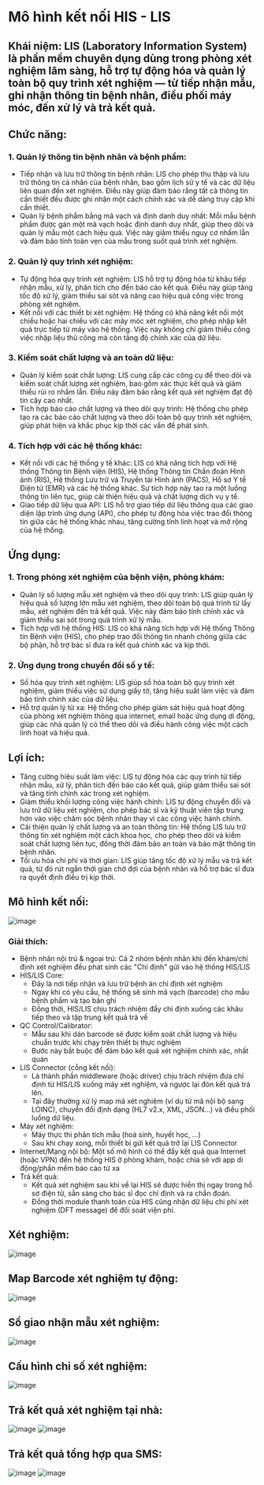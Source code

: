 # Mô hình kết nối HIS - LIS
## Khái niệm: LIS (Laboratory Information System) là phần mềm chuyên dụng dùng trong phòng xét nghiệm lâm sàng, hỗ trợ tự động hóa và quản lý toàn bộ quy trình xét nghiệm — từ tiếp nhận mẫu, ghi nhận thông tin bệnh nhân, điều phối máy móc, đến xử lý và trả kết quả.

## Chức năng: 
### 1. Quản lý thông tin bệnh nhân và bệnh phẩm: 
- Tiếp nhận và lưu trữ thông tin bệnh nhân: LIS cho phép thu thập và lưu trữ thông tin cá nhân của bệnh nhân, bao gồm lịch sử y tế và các dữ liệu liên quan đến xét nghiệm. Điều này giúp đảm bảo rằng tất cả thông tin cần thiết đều được ghi nhận một cách chính xác và dễ dàng truy cập khi cần thiết.
- Quản lý bệnh phẩm bằng mã vạch và định danh duy nhất: Mỗi mẫu bệnh phẩm được gán một mã vạch hoặc định danh duy nhất, giúp theo dõi và quản lý mẫu một cách hiệu quả. Việc này giảm thiểu nguy cơ nhầm lẫn và đảm bảo tính toàn vẹn của mẫu trong suốt quá trình xét nghiệm.

### 2. Quản lý quy trình xét nghiệm: 
- Tự động hóa quy trình xét nghiệm: LIS hỗ trợ tự động hóa từ khâu tiếp nhận mẫu, xử lý, phân tích cho đến báo cáo kết quả. Điều này giúp tăng tốc độ xử lý, giảm thiểu sai sót và nâng cao hiệu quả công việc trong phòng xét nghiệm.
- Kết nối với các thiết bị xét nghiệm: Hệ thống có khả năng kết nối một chiều hoặc hai chiều với các máy móc xét nghiệm, cho phép nhập kết quả trực tiếp từ máy vào hệ thống. Việc này không chỉ giảm thiểu công việc nhập liệu thủ công mà còn tăng độ chính xác của dữ liệu.

### 3. Kiểm soát chất lượng và an toàn dữ liệu:
- Quản lý kiểm soát chất lượng: LIS cung cấp các công cụ để theo dõi và kiểm soát chất lượng xét nghiệm, bao gồm xác thực kết quả và giảm thiểu rủi ro nhầm lẫn. Điều này đảm bảo rằng kết quả xét nghiệm đạt độ tin cậy cao nhất.
- Tích hợp báo cáo chất lượng và theo dõi quy trình: Hệ thống cho phép tạo ra các báo cáo chất lượng và theo dõi toàn bộ quy trình xét nghiệm, giúp phát hiện và khắc phục kịp thời các vấn đề phát sinh. ​

### 4. Tích hợp với các hệ thống khác: 
- Kết nối với các hệ thống y tế khác: LIS có khả năng tích hợp với Hệ thống Thông tin Bệnh viện (HIS), Hệ thống Thông tin Chẩn đoán Hình ảnh (RIS), Hệ thống Lưu trữ và Truyền tải Hình ảnh (PACS), Hồ sơ Y tế Điện tử (EMR) và các hệ thống khác. Sự tích hợp này tạo ra một luồng thông tin liên tục, giúp cải thiện hiệu quả và chất lượng dịch vụ y tế.
- Giao tiếp dữ liệu qua API: LIS hỗ trợ giao tiếp dữ liệu thông qua các giao diện lập trình ứng dụng (API), cho phép tự động hóa việc trao đổi thông tin giữa các hệ thống khác nhau, tăng cường tính linh hoạt và mở rộng của hệ thống. ​

## Ứng dụng:
### 1. Trong phòng xét nghiệm của bệnh viện, phòng khám:
- Quản lý số lượng mẫu xét nghiệm và theo dõi quy trình: LIS giúp quản lý hiệu quả số lượng lớn mẫu xét nghiệm, theo dõi toàn bộ quá trình từ lấy mẫu, xét nghiệm đến trả kết quả. Việc này đảm bảo tính chính xác và giảm thiểu sai sót trong quá trình xử lý mẫu.
- Tích hợp với hệ thống HIS: LIS có khả năng tích hợp với Hệ thống Thông tin Bệnh viện (HIS), cho phép trao đổi thông tin nhanh chóng giữa các bộ phận, hỗ trợ bác sĩ đưa ra kết quả chính xác và kịp thời.

### 2. Ứng dụng trong chuyển đổi số y tế:
- Số hóa quy trình xét nghiệm: LIS giúp số hóa toàn bộ quy trình xét nghiệm, giảm thiểu việc sử dụng giấy tờ, tăng hiệu suất làm việc và đảm bảo tính chính xác của dữ liệu.
- Hỗ trợ quản lý từ xa: Hệ thống cho phép giám sát hiệu quả hoạt động của phòng xét nghiệm thông qua internet, email hoặc ứng dụng di động, giúp các nhà quản lý có thể theo dõi và điều hành công việc một cách linh hoạt và hiệu quả.

## Lợi ích: 
- Tăng cường hiệu suất làm việc: LIS tự động hóa các quy trình từ tiếp nhận mẫu, xử lý, phân tích đến báo cáo kết quả, giúp giảm thiểu sai sót và tăng tính chính xác trong xét nghiệm.
- Giảm thiểu khối lượng công việc hành chính: LIS tự động chuyển đổi và lưu trữ dữ liệu xét nghiệm, cho phép bác sĩ và kỹ thuật viên tập trung hơn vào việc chăm sóc bệnh nhân thay vì các công việc hành chính.
- Cải thiện quản lý chất lượng và an toàn thông tin: Hệ thống LIS lưu trữ thông tin xét nghiệm một cách khoa học, cho phép theo dõi và kiểm soát chất lượng liên tục, đồng thời đảm bảo an toàn và bảo mật thông tin bệnh nhân.
- Tối ưu hóa chi phí và thời gian: LIS giúp tăng tốc độ xử lý mẫu và trả kết quả, từ đó rút ngắn thời gian chờ đợi của bệnh nhân và hỗ trợ bác sĩ đưa ra quyết định điều trị kịp thời.

## Mô hình kết nối:
![image](https://github.com/user-attachments/assets/b633d123-b35c-495a-a7ca-e888b5af0f76)

### Giải thích:
- Bệnh nhân nội trú & ngoại trú: Cả 2 nhóm bệnh nhân khi đến khám/chỉ định xét nghiệm đều phát sinh các "Chỉ định" gửi vào hệ thống HIS/LIS
- HIS/LIS Core:
  - Đây là nơi tiếp nhận và lưu trữ bệnh án chỉ định xét nghiệm
  - Ngay khi có yêu cầu, hệ thống sẽ sinh mã vạch (barcode) cho mẫu bệnh phẩm và tạo bản ghi
  - Đồng thời, HIS/LIS chịu trách nhiệm đẩy chỉ định xuống các khâu tiếp theo và tập trung kết quả trả về
- QC Control/Calibrator:
  - Mẫu sau khi dán barcode sẽ được kiểm soát chất lượng và hiệu chuẩn trước khi chạy trên thiết bị thực nghiệm
  - Bước này bắt buộc để đảm bảo kết quả xét nghiệm chính xác, nhất quán
- LIS Connector (cổng kết nối):
  - Là thành phần middleware (hoặc driver) chịu trách nhiệm đưa chỉ định từ HIS/LIS xuống máy xét nghiệm, và ngược lại đón kết quả trả lên.
  - Tại đây thường xử lý map mã xét nghiệm (ví dụ từ mã nội bộ sang LOINC), chuyển đổi định dạng (HL7 v2.x, XML, JSON…) và điều phối luồng dữ liệu.
- Máy xét nghiệm:
  - Máy thực thi phân tích mẫu (hoá sinh, huyết học, ...)
  - Sau khi chạy xong, mỗi thiết bị gửi kết quả trở lại LIS Connector
- Internet/Mạng nội bộ: Một số mô hình có thể đẩy kết quả qua Internet (hoặc VPN) đến hệ thống HIS ở phòng khám, hoặc chia sẻ với app di động/phần mềm báo cáo từ xa
- Trả kết quả:
  - Kết quả xét nghiệm sau khi về lại HIS sẽ được hiển thị ngay trong hồ sơ điện tử, sẵn sàng cho bác sĩ đọc chỉ định và ra chẩn đoán.
  - Đồng thời module thanh toán của HIS cũng nhận dữ liệu chi phí xét nghiệm (DFT message) để đối soát viện phí.

## Xét nghiệm: 
![image](https://github.com/user-attachments/assets/d2d295e2-6669-48ee-a3d2-30457b056307)

## Map Barcode xét nghiệm tự động:
![image](https://github.com/user-attachments/assets/7fee5e36-874a-4509-b1cd-887d1b87c556)

## Sổ giao nhận mẫu xét nghiệm:
![image](https://github.com/user-attachments/assets/df7952df-dc90-43fd-b3b5-2d6dfefaef04)

## Cấu hình chỉ số xét nghiệm:
![image](https://github.com/user-attachments/assets/92b9de3a-c2d6-43a1-be67-c8ca93ac62dd)

## Trả kết quả xét nghiệm tại nhà: 
![image](https://github.com/user-attachments/assets/598a87d7-165b-41b5-87f3-27a45abb2e94)
![image](https://github.com/user-attachments/assets/b54a6522-a8c7-4f14-8a79-c0a33002eb05)

## Trả kết quả tổng hợp qua SMS: 
![image](https://github.com/user-attachments/assets/1f21e62b-8a50-4a16-9c43-e909da271890)
![image](https://github.com/user-attachments/assets/8066f3e6-4d1c-4cdb-abf2-d5038d530aea)
